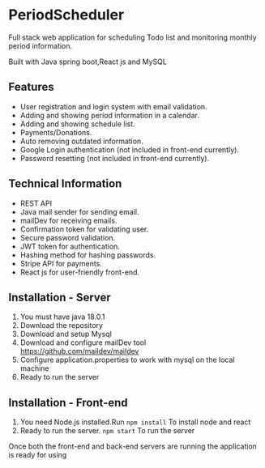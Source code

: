 
# PeriodScheduler
Full stack web application for scheduling Todo list and monitoring monthly period information.

Built with Java spring boot,React js and MySQL


## Features
* User registration and login system with email validation.
* Adding and showing period information in a calendar.
* Adding and showing schedule list.
* Payments/Donations.
* Auto removing outdated information.
* Google Login authentication (not included in front-end currently).
* Password resetting (not included in front-end currently).


## Technical Information
* REST API
* Java mail sender for sending email.
* mailDev for receiving emails.
* Confirmation token for validating user.
* Secure password validation.
* JWT token for authentication.
* Hashing method for hashing passwords.
* Stripe API for payments.
* React js for user-friendly front-end.

## Installation - Server
1. You must have java 18.0.1
2. Download the repository
3. Download and setup Mysql
4. Download and configure mailDev tool  https://github.com/maildev/maildev
5. Configure application.properties to work with mysql on the local machine
6. Ready to run the server

## Installation - Front-end
1. You need Node.js installed.Run
`
npm install
`
To install node and react
2. Ready to run the server.
`
npm start
`
To run the server

Once both the front-end and back-end servers are running the application is ready for using

